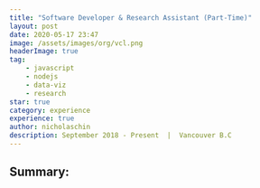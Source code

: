 ```yaml
---
title: "Software Developer & Research Assistant (Part-Time)" 
layout: post 
date: 2020-05-17 23:47
image: /assets/images/org/vcl.png
headerImage: true
tag:    
    - javascript
    - nodejs
    - data-viz
    - research
star: true
category: experience 
experience: true
author: nicholaschin
description: September 2018 - Present  |  Vancouver B.C
--- 
```


## Summary: 

<!-- Flowshow -->
<!-- Correlation -->